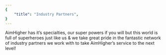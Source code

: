 ```yaml
---
{
	"title": "Industry Partners",
}
---
```


AimHigher has it’s specialties, our super powers if you will but this world is full of superheroes just like us & we take great pride in the fantastic network of industry partners we work with to take AimHigher’s service to the next level!
